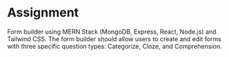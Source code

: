 # Assignment
 Form builder using MERN Stack (MongoDB, Express, React, Node.js) and Tailwind CSS. The form builder should allow users to create and edit forms with three specific question types: Categorize, Cloze, and Comprehension.
